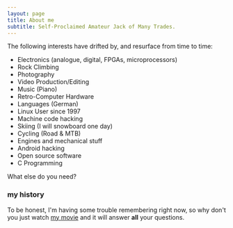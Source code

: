 ```yaml
---
layout: page
title: About me
subtitle: Self-Proclaimed Amateur Jack of Many Trades.
---
```


The following interests have drifted by, and resurface from time to time:

- Electronics (analogue, digital, FPGAs, microprocessors)
- Rock Climbing
- Photography
- Video Production/Editing
- Music (Piano)
- Retro-Computer Hardware
- Languages (German)
- Linux User since 1997
- Machine code hacking
- Skiing (I will snowboard one day)
- Cycling (Road & MTB)
- Engines and mechanical stuff
- Android hacking
- Open source software
- C Programming

What else do you need?

### my history

To be honest, I'm having some trouble remembering right now, so why don't you just watch [my movie](http://en.wikipedia.org/wiki/The_Princess_Bride_%28film%29) and it will answer **all** your questions.

